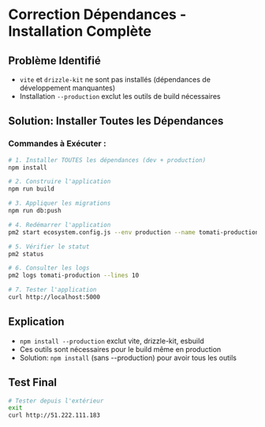 # Correction Dépendances - Installation Complète

## Problème Identifié
- `vite` et `drizzle-kit` ne sont pas installés (dépendances de développement manquantes)
- Installation `--production` exclut les outils de build nécessaires

## Solution: Installer Toutes les Dépendances

### Commandes à Exécuter :

```bash
# 1. Installer TOUTES les dépendances (dev + production)
npm install

# 2. Construire l'application
npm run build

# 3. Appliquer les migrations
npm run db:push

# 4. Redémarrer l'application
pm2 start ecosystem.config.js --env production --name tomati-production

# 5. Vérifier le statut
pm2 status

# 6. Consulter les logs
pm2 logs tomati-production --lines 10

# 7. Tester l'application
curl http://localhost:5000
```

## Explication
- `npm install --production` exclut vite, drizzle-kit, esbuild
- Ces outils sont nécessaires pour le build même en production
- Solution: `npm install` (sans --production) pour avoir tous les outils

## Test Final
```bash
# Tester depuis l'extérieur
exit
curl http://51.222.111.183
```